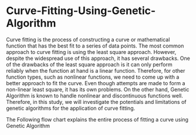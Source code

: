 # Curve-Fitting-Using-Genetic-Algorithm

Curve fitting is the process of constructing a curve or mathematical function that has the best fit to a series
of data points. The most common approach to curve fitting is using the least square approach. However,
despite the widespread use of this approach, it has several drawbacks. One of the drawbacks of the least
square approach is it can only perform reliably when the function at hand is a linear function. Therefore,
for other function types, such as nonlinear functions, we need to come up with a better approach to fit
the curve. Even though attempts are made to form a non-linear least square, it has its own problems. On
the other hand, Genetic Algorithm is known to handle nonlinear and discontinuous functions well.
Therefore, in this study, we will investigate the potentials and limitations of genetic algorithms for the
application of curve fitting.

The Following flow chart explains the entire process of fitting a curve using Genetic Algorithm

![]()

